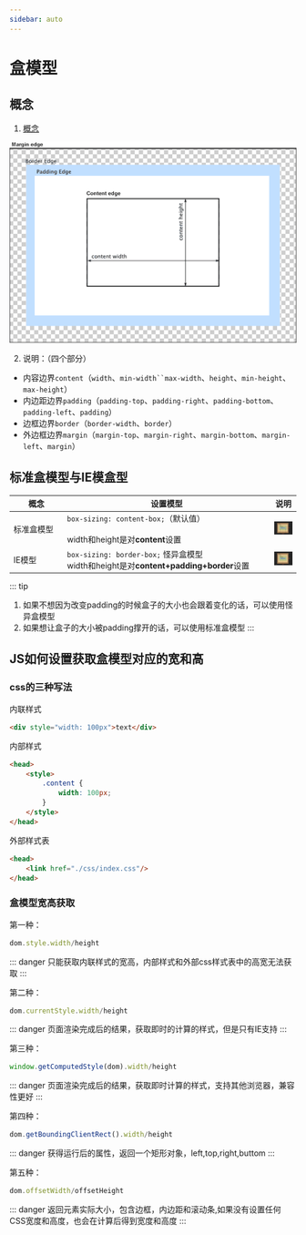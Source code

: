 ```yaml
---
sidebar: auto
---
```


# 盒模型

## 概念

1. [概念](https://developer.mozilla.org/zh-CN/docs/Web/CSS/CSS_Box_Model/Introduction_to_the_CSS_box_model)

![盒模型](./images/boxmodel.png)

2. 说明：（四个部分）

- 内容边界`content`（`width`、`min-width``max-width`、`height`、`min-height`、`max-height`）
- 内边距边界`padding`（`padding-top`、`padding-right`、`padding-bottom`、`padding-left`、`padding`）
- 边框边界`border`（`border-width`、`border`）
- 外边框边界`margin`（`margin-top`、`margin-right`、`margin-bottom`、`margin-left`、`margin`）

## 标准盒模型与IE模盒型

概念 | 设置模型 | 说明
---|---|---
<div style="width: 80px">标准盒模型</div> | <div style="width: 350px">`box-sizing: content-box;`（默认值）</div> <br> width和height是对**content**设置 | ![盒模型](./images/content-box.png)
IE模型 | `box-sizing: border-box;` 怪异盒模型 <br> width和height是对**content+padding+border**设置 | ![盒模型](./images/border-box.png)

::: tip
1. 如果不想因为改变padding的时候盒子的大小也会跟着变化的话，可以使用怪异盒模型
2. 如果想让盒子的大小被padding撑开的话，可以使用标准盒模型
:::

## JS如何设置获取盒模型对应的宽和高

### css的三种写法

内联样式

```html
<div style="width: 100px">text</div>
```

内部样式

```html
<head>
    <style>
        .content {
            width: 100px;
        }
    </style>
</head>
```

外部样式表

```html
<head>
    <link href="./css/index.css"/>
</head>
```

### 盒模型宽高获取

第一种：

```js
dom.style.width/height 
```

::: danger
只能获取内联样式的宽高，内部样式和外部css样式表中的高宽无法获取
:::

第二种：

```js
dom.currentStyle.width/height 
```

::: danger
页面渲染完成后的结果，获取即时的计算的样式，但是只有IE支持
:::

第三种：

```js
window.getComputedStyle(dom).width/height
```

::: danger
页面渲染完成后的结果，获取即时计算的样式，支持其他浏览器，兼容性更好
:::

第四种：

```js
dom.getBoundingClientRect().width/height
```

::: danger
获得运行后的属性，返回一个矩形对象，left,top,right,buttom
:::

第五种：

```js
dom.offsetWidth/offsetHeight
```

::: danger
返回元素实际大小，包含边框，内边距和滚动条,如果没有设置任何CSS宽度和高度，也会在计算后得到宽度和高度
:::